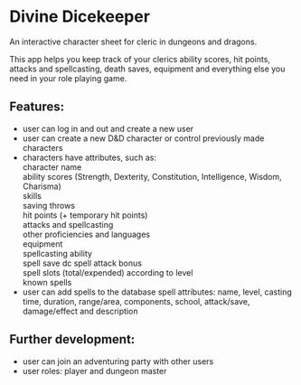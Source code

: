 # Divine Dicekeeper 

An interactive character sheet for cleric in dungeons and dragons.

This app helps you keep track of your clerics ability scores, hit points, attacks and spellcasting, death saves, equipment and everything else you need in your role playing game.

## Features:

- user can log in and out and create a new user
- user can create a new D&D character or control previously made characters
- characters have attributes, such as:  
   character name  
   ability scores (Strength, Dexterity, Constitution, Intelligence, Wisdom, Charisma)  
   skills  
   saving throws  
   hit points (+ temporary hit points)  
   attacks and spellcasting  
   other proficiencies and languages  
   equipment  
   spellcasting ability  
   spell save dc spell attack bonus  
   spell slots (total/expended) according to level  
   known spells  
- user can add spells to the database
	spell attributes: name, level, casting time, duration, range/area, components, school, attack/save, damage/effect and description

## Further development:
- user can join an adventuring party with other users
- user roles: player and dungeon master
